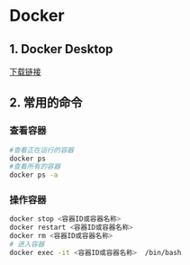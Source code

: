 # Docker

## 1. Docker Desktop
[下载链接](https://docs.docker.com/desktop/setup/install/)

## 2. 常用的命令

### 查看容器
```bash
#查看正在运行的容器
docker ps
#查看所有的容器
docker ps -a 
```
### 操作容器
```bash
docker stop <容器ID或容器名称>
docker restart <容器ID或容器名称>
docker rm <容器ID或容器名称>
# 进入容器
docker exec -it <容器ID或容器名称>  /bin/bash 
```